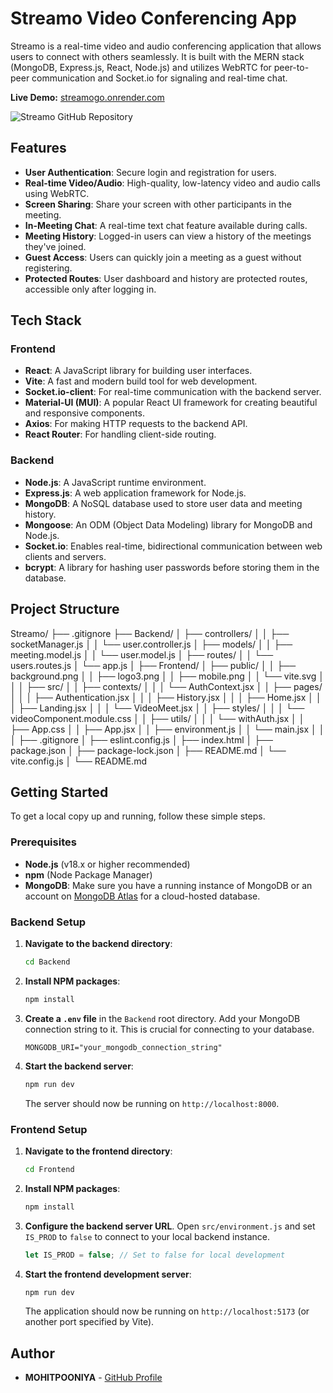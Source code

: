 # Streamo Video Conferencing App

Streamo is a real-time video and audio conferencing application that allows users to connect with others seamlessly. It is built with the MERN stack (MongoDB, Express.js, React, Node.js) and utilizes WebRTC for peer-to-peer communication and Socket.io for signaling and real-time chat.

**Live Demo:** [streamogo.onrender.com](https://streamogo.onrender.com)

![Streamo GitHub Repository](https://i.imgur.com/image_d65a9b.png)

## Features

-   **User Authentication**: Secure login and registration for users.
-   **Real-time Video/Audio**: High-quality, low-latency video and audio calls using WebRTC.
-   **Screen Sharing**: Share your screen with other participants in the meeting.
-   **In-Meeting Chat**: A real-time text chat feature available during calls.
-   **Meeting History**: Logged-in users can view a history of the meetings they've joined.
-   **Guest Access**: Users can quickly join a meeting as a guest without registering.
-   **Protected Routes**: User dashboard and history are protected routes, accessible only after logging in.

## Tech Stack

### Frontend
-   **React**: A JavaScript library for building user interfaces.
-   **Vite**: A fast and modern build tool for web development.
-   **Socket.io-client**: For real-time communication with the backend server.
-   **Material-UI (MUI)**: A popular React UI framework for creating beautiful and responsive components.
-   **Axios**: For making HTTP requests to the backend API.
-   **React Router**: For handling client-side routing.

### Backend
-   **Node.js**: A JavaScript runtime environment.
-   **Express.js**: A web application framework for Node.js.
-   **MongoDB**: A NoSQL database used to store user data and meeting history.
-   **Mongoose**: An ODM (Object Data Modeling) library for MongoDB and Node.js.
-   **Socket.io**: Enables real-time, bidirectional communication between web clients and servers.
-   **bcrypt**: A library for hashing user passwords before storing them in the database.

## Project Structure
Streamo/
├── .gitignore
├── Backend/
│   ├── controllers/
│   │   ├── socketManager.js
│   │   └── user.controller.js
│   ├── models/
│   │   ├── meeting.model.js
│   │   └── user.model.js
│   ├── routes/
│   │   └── users.routes.js
│   └── app.js
│
├── Frontend/
│   ├── public/
│   │   ├── background.png
│   │   ├── logo3.png
│   │   ├── mobile.png
│   │   └── vite.svg
│   │
│   ├── src/
│   │   ├── contexts/
│   │   │   └── AuthContext.jsx
│   │   ├── pages/
│   │   │   ├── Authentication.jsx
│   │   │   ├── History.jsx
│   │   │   ├── Home.jsx
│   │   │   ├── Landing.jsx
│   │   │   └── VideoMeet.jsx
│   │   ├── styles/
│   │   │   └── videoComponent.module.css
│   │   ├── utils/
│   │   │   └── withAuth.jsx
│   │   ├── App.css
│   │   ├── App.jsx
│   │   ├── environment.js
│   │   └── main.jsx
│   │
│   ├── .gitignore
│   ├── eslint.config.js
│   ├── index.html
│   ├── package.json
│   ├── package-lock.json
│   ├── README.md
│   └── vite.config.js
│
└── README.md


## Getting Started

To get a local copy up and running, follow these simple steps.

### Prerequisites

-   **Node.js** (v18.x or higher recommended)
-   **npm** (Node Package Manager)
-   **MongoDB**: Make sure you have a running instance of MongoDB or an account on [MongoDB Atlas](https://www.mongodb.com/cloud/atlas) for a cloud-hosted database.

### Backend Setup

1.  **Navigate to the backend directory**:
    ```sh
    cd Backend
    ```
2.  **Install NPM packages**:
    ```sh
    npm install
    ```
3.  **Create a `.env` file** in the `Backend` root directory. Add your MongoDB connection string to it. This is crucial for connecting to your database.
    ```env
    MONGODB_URI="your_mongodb_connection_string"
    ```
4.  **Start the backend server**:
    ```sh
    npm run dev
    ```
    The server should now be running on `http://localhost:8000`.

### Frontend Setup

1.  **Navigate to the frontend directory**:
    ```sh
    cd Frontend
    ```
2.  **Install NPM packages**:
    ```sh
    npm install
    ```
3.  **Configure the backend server URL**. Open `src/environment.js` and set `IS_PROD` to `false` to connect to your local backend instance.
    ```javascript
    let IS_PROD = false; // Set to false for local development
    ```
4.  **Start the frontend development server**:
    ```sh
    npm run dev
    ```
    The application should now be running on `http://localhost:5173` (or another port specified by Vite).

## Author

-   **MOHITPOONIYA** - [GitHub Profile](https://github.com/MOHITPOONIYA)
